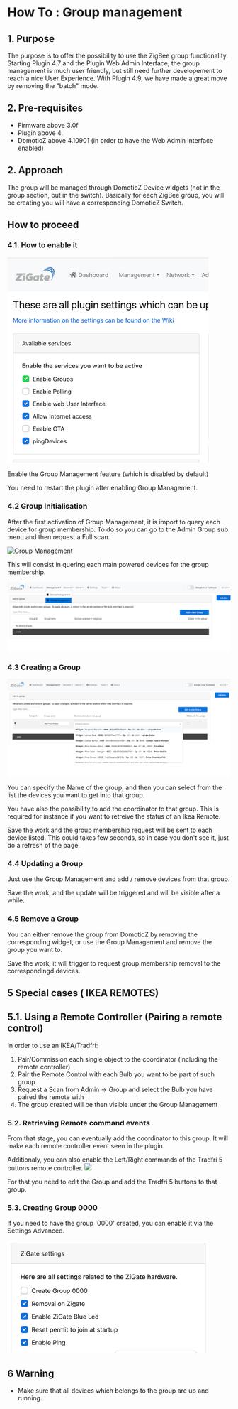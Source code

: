 # How To : Group management

## 1. Purpose
The purpose is to offer the possibility to use the ZigBee group functionality.
Starting Plugin 4.7 and the Plugin Web Admin Interface, the group management is much user friendly, but still need further developement to reach a nice User Experience.
With Plugin 4.9, we have made a great move by removing the "batch" mode.

## 2. Pre-requisites

* Firmware above 3.0f
* Plugin above 4.
* DomoticZ above 4.10901 (in order to have the Web Admin interface enabled)

## 2. Approach
The group will be managed through DomoticZ Device widgets (not in the group section, but in the switch). Basically for each ZigBee group, you will be creating you will have a corresponding DomoticZ Switch.


## How to proceed

### 4.1. How to enable it

![Settings for Group Management](../Images/SettingsGroup.png)

Enable the Group Management feature (which is disabled by default)

You need to restart the plugin after enabling Group Management.

### 4.2 Group Initialisation

After the first activation of Group Management, it is import to query each device for group membership.
To do so you can go to the Admin Group sub menu and then request a Full scan.

![Group Management](../Images/AdminGroupMenu.png)

This will consist in quering each main powered devices for the group membership.


![Group Management](../Images/GroupManagementMenu.png)


### 4.3 Creating a Group

![Adding Group Management](../Images/AddingGroup.png)

You can specify the Name of the group, and then you can select from the list the devices you want to get into that group.

You have also the possibility to add the coordinator to that group. This is required for instance if you want to retreive the status of an Ikea Remote.

Save the work and the group membership request will be sent to each device listed. This could takes few seconds, so in case you don't see it, just do a refresh of the page.

### 4.4 Updating a Group

Just use the Group Management and add / remove devices from that group.

Save the work, and the update will be triggered and will be visible after a while.

### 4.5 Remove a Group

You can either remove the group from DomoticZ by removing the corresponding widget, or use the Group Management and remove the group you want to.

Save the work, it will trigger to request group membership removal to the correspondingd devices.

## 5 Special cases ( IKEA REMOTES)

## 5.1. Using a Remote Controller (Pairing a remote control)

In order to use an IKEA/Tradfri:
1. Pair/Commission each single object to the coordinator (including the remote controller)
1. Pair the Remote Control with each Bulb you want to be part of such group
1. Request a Scan from Admin -> Group and select the Bulb you have paired the remote with
1. The group created will be then visible under the Group Management

### 5.2. Retrieving Remote command events

From that stage, you can eventually add the coordinator to this group. It will make each remote controller event seen in the plugin.

Additionaly, you can also enable the Left/Right commands of the Tradfri 5 buttons remote controller.
![](https://user-images.githubusercontent.com/4406440/54182600-3ec50200-44a2-11e9-8be7-c2e6b15b4deb.png)

For that you need to edit the Group and add the  Tradfri 5 buttons to that group.


### 5.3. Creating Group 0000

If you need to have the group '0000' created, you can enable it via the Settings Advanced.


![Adding Group Management](../Images/SettingsGroup0000.png)

## 6 Warning

* Make sure that all devices which belongs to the group are up and running.
